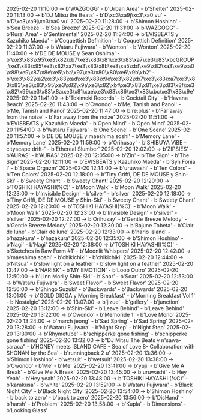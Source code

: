 2025-02-20 11:10:00 -> b'WAZGOGG' - b'Urban Area' - b'Shelter'
2025-02-20 11:13:00 -> b'DJ Mitsu the Beats' - b'D\xc3\xa9j\xc3\xa0 vu' - b'D\xc3\xa9j\xc3\xa0 vu'
2025-02-20 11:28:00 -> b'Shimon Hoshino' - b'Sea Breeze' - b'Sea Breeze'
2025-02-20 11:31:00 -> b'WAZGOGG' - b'Rural Area' - b'Sentimental'
2025-02-20 11:34:00 -> b'EVISBEATS y Kazuhiko Maeda' - b'Coquettish Definition' - b'Coquettish Definition'
2025-02-20 11:37:00 -> b'Wataru Fujiwara' - b'Wonton' - b'Wonton'
2025-02-20 11:40:00 -> b'DE DE MOUSE y Sean Oshima' - b'\xe3\x83\x95\xe3\x82\xb7\xe3\x83\x81\xe3\x83\xa7\xe3\x83\xbcGROUP_\xe3\x83\x95\xe3\x82\xa7\xe3\x83\x8b\xe8\xa5\xbf\xe9\x82\xa3\xe9\xa0\x88\xe9\x87\x8e\xe5\xba\x97\xe3\x80\x80\xe6\x9b\xb2' - b'\xe3\x82\xa2\xe3\x83\xad\xe3\x83\x9e\xe3\x82\xb7\xe3\x83\xa7\xe3\x83\x83\xe3\x83\x95\xe3\x82\x9a\xe3\x82\xbf\xe3\x83\x81\xe3\x83\x8f\xe3\x82\x99\xe3\x83\x8a\xe3\x81\xae\xe3\x83\x86\xe3\x83\xbc\xe3\x83\x9e'
2025-02-20 11:41:00 -> b'Tokimeki Records' - b'Cocktail City' - b'Havana Beach'
2025-02-20 11:43:00 -> b'Cwondo' - b'Me, Tanish and Panoi' - b'Me, Tanish and Panoi'
2025-02-20 11:47:00 -> b're:plus' - b'Far away from the noize' - b'Far away from the noize'
2025-02-20 11:51:00 -> b'EVISBEATS y Kazuhiko Maeda' - b'Open Mind' - b'Open Mind'
2025-02-20 11:54:00 -> b'Wataru Fujiwara' - b'One Scene' - b'One Scene'
2025-02-20 11:57:00 -> b'DE DE MOUSE y maeshima soshi' - b'Memory Lane' - b'Memory Lane'
2025-02-20 11:59:00 -> b'Orihusay' - b'SHIBUYA ViBE -cityscape drift-' - b'Ethereal Slumber'
2025-02-20 12:02:00 -> b'ZIPSIES' - b'AURAS' - b'AURAS'
2025-02-20 12:05:00 -> b'Zin' - b'The Sign' - b'The Sign'
2025-02-20 12:11:00 -> b'EVISBEATS y Kazuhiko Maeda' - b'Syn Fonia I' - b'Space Orgazm'
2025-02-20 12:14:00 -> b'uruwashi' - b'Ten Colors' - b'Ten Colors'
2025-02-20 12:18:00 -> b'Tiny Griffi, DE DE MOUSE y Shin-Ski' - b'Sweety Chant' - b'Sweety Chant'
2025-02-20 12:20:00 -> b'TOSHIKI HAYASHI(%C)' - b'Moon Walk' - b'Moon Walk'
2025-02-20 12:23:00 -> b'Invisible Design' - b'silver' - b'silver'
2025-02-20 12:18:00 -> b'Tiny Griffi, DE DE MOUSE y Shin-Ski' - b'Sweety Chant' - b'Sweety Chant'
2025-02-20 12:20:00 -> b'TOSHIKI HAYASHI(%C)' - b'Moon Walk' - b'Moon Walk'
2025-02-20 12:23:00 -> b'Invisible Design' - b'silver' - b'silver'
2025-02-20 12:27:00 -> b'Orihusay' - b'Gentle Breeze Melody' - b'Gentle Breeze Melody'
2025-02-20 12:30:00 -> b'Bajune Tobeta' - b'Clair de lune' - b'Clair de lune'
2025-02-20 12:33:00 -> b'hario island' - b'hazakura' - b'hazakura'
2025-02-20 12:35:00 -> b'Shimon Hoshino' - b'Nagi' - b'Nagi'
2025-02-20 12:38:00 -> b'TOSHIKI HAYASHI(%C)' - b'Sketches in Raw Form #1' - b'Moonlit Whispers'
2025-02-20 12:42:00 -> b'maeshima soshi' - b'chikichiki' - b'chikichiki'
2025-02-20 12:44:00 -> b'Nitsua' - b'slow light on a feather' - b'slow light on a feather'
2025-02-20 12:47:00 -> b'NARISK' - b'MY EMOTION' - b'Loop Outro'
2025-02-20 12:50:00 -> b'Linn Mori y Shin-Ski' - b'Soar' - b'Soar'
2025-02-20 12:53:00 -> b'Wataru Fujiwara' - b'Sweet Flavor' - b'Sweet Flavor'
2025-02-20 12:56:00 -> b'Shingo Suzuki' - b'Backwards' - b'Backwards'
2025-02-20 13:01:00 -> b'GOLD DIGGA y Morning Breakfast' - b'Morning Breakfast Vol.1' - b'Nostalgic'
2025-02-20 13:07:00 -> b'jizue' - b'gallery' - b'junction'
2025-02-20 13:12:00 -> b'Shin-Ski' - b'Leave Behind' - b'Leave Behind'
2025-02-20 13:22:00 -> b'Cwondo' - b'Memoride 1' - b'Love Mono'
2025-02-20 13:24:00 -> b'march jeong' - b'Sad Spring' - b'Sad Spring'
2025-02-20 13:28:00 -> b'Wataru Fujiwara' - b'Night Step' - b'Night Step'
2025-02-20 13:30:00 -> b'Rhymetube' - b'schipperke gone fishing' - b'schipperke gone fishing'
2025-02-20 13:32:00 -> b"DJ Mitsu The Beats y n'sawa-saraca" - b'HONEY meets ISLAND CAFE - Sea of Love 8- Collaboration with SHONAN by the Sea' - b'runningback 2 u'
2025-02-20 13:36:00 -> b'Shimon Hoshino' - b'wetsuit' - b'wetsuit'
2025-02-20 13:38:00 -> b'Cwondo' - b'Me' - b'Me'
2025-02-20 13:41:00 -> b'yuji' - b'Give Me A Break' - b'Give Me A Break'
2025-02-20 13:45:00 -> b'uruwashi' - b'Hey Yeah' - b'Hey yeah'
2025-02-20 13:48:00 -> b'TOSHIKI HAYASHI (%C)' - b'karakusa' - b'white'
2025-02-20 13:52:00 -> b'Wataru Fujiwara' - b'Black Night City' - b'Black Night City'
2025-02-20 13:54:00 -> b'Shimon Hoshino' - b'back to zero' - b'back to zero'
2025-02-20 13:56:00 -> b'DisHand' - b'harsh' - b'Problem'
2025-02-20 13:58:00 -> b'Kupla' - b'Dimensions' - b'Looking Glass'
